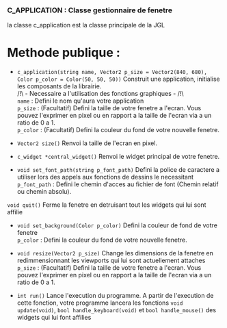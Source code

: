 ### C_APPLICATION : Classe gestionnaire de fenetre

la classe c_application est la classe principale de la JGL

# Methode publique :

- `c_application(string name, Vector2 p_size = Vector2(840, 680), Color p_color = Color(50, 50, 50))`
Construit une application, initialise les composants de la librairie.  
/!\ - Necessaire a l'utilisation des fonctions graphiques - /!\  
`name` : Defini le nom qu'aura votre application  
`p_size` : (Facultatif) Defini la taille de votre fenetre a l'ecran. Vous pouvez l'exprimer en pixel ou en rapport a la taille de l'ecran via a un ratio de 0 a 1.  
`p_color` : (Facultatif) Defini la couleur du fond de votre nouvelle fenetre.  

- `Vector2 size()`
Renvoi la taille de l'ecran en pixel.  

- `c_widget *central_widget()`
Renvoi le widget principal de votre fenetre.  

- `void set_font_path(string p_font_path)`
Defini la police de caractere a utiliser lors des appels aux fonctions de dessins le necessitant  
`p_font_path` : Defini le chemin d'acces au fichier de font (Chemin relatif ou chemin absolu).  

`void quit()`
Ferme la fenetre en detruisant tout les widgets qui lui sont affilie  

- `void set_background(Color p_color)`
Defini la couleur de fond de votre fenetre  
`p_color` : Defini la couleur du fond de votre nouvelle fenetre.  

- `void resize(Vector2 p_size)`
Change les dimensions de la fenetre en redimmensionnant les viewports qui lui sont actuellement attaches  
`p_size` : (Facultatif) Defini la taille de votre fenetre a l'ecran. Vous pouvez l'exprimer en pixel ou en rapport a la taille de l'ecran via a un ratio de 0 a 1.  

- `int run()`
Lance l'execution du programme. A partir de l'execution de cette fonction, votre programme lancera les fonctions `void update(void)`, `bool handle_keyboard(void)` et `bool handle_mouse()` des widgets qui lui font affilies  
